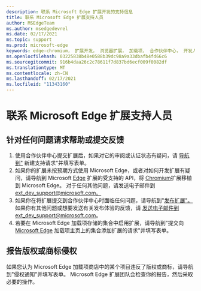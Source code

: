 ```yaml
---
description: 联系 Microsoft Edge 扩展开发的支持信息
title: 联系 Microsoft Edge 扩展支持人员
author: MSEdgeTeam
ms.author: msedgedevrel
ms.date: 02/17/2021
ms.topic: support
ms.prod: microsoft-edge
keywords: edge-chromium， 扩展开发， 浏览器扩展， 加载项， 合作伙伴中心， 开发人员， 支持
ms.openlocfilehash: 03225838b48e0588b39dc98a9a33dbafb4fd66c6
ms.sourcegitcommit: 916b4daa26c2c78611f7d837bd6ecf009f0082df
ms.translationtype: MT
ms.contentlocale: zh-CN
ms.lasthandoff: 02/17/2021
ms.locfileid: "11343160"
---
```

# 联系 Microsoft Edge 扩展支持人员  

## 针对任何问题请求帮助或提交反馈  

1.  使用合作伙伴中心提交扩展后，如果对它的审阅或认证状态有疑问，请 [导航到"][MicrosoftSupportSupportrequestformE7a381be9c9aFafbEd76262bc93fd9e4] 新建支持请求"并填写表单。  
1.  如果你的扩展未按预期方式使用 Microsoft Edge，或者对如何开发扩展有疑问，请导航到 Microsoft [Edge][ExtensionsDeveloperGuideApiSupport] 扩展的受支持的 API，将 [Chromium][ExtensionsDeveloperGuidePortChromeExtension]扩展移植到 Microsoft Edge。  对于任何其他问题，请发送电子邮件到[ext_dev_support@microsoft.com。][MailtoExtDevSupportMicrosoft]  
1.  如果你在将扩展提交到合作伙伴中心时面临任何问题，请导航到"[发布扩展"。][ExtensionsPublishPublishExtension]  如果你有其他问题或想要发送有关发布体验的反馈，请 [发送电子邮件到][MailtoExtDevSupportMicrosoft]ext_dev_support@microsoft.com。  
1.  若要在 Microsoft Edge 加载项存储的集合中启用扩展，请导航到"提交向 [Microsoft Edge][OfficeFormsPagesResponsepageAspxV4j5cvggr0grqy180bhbrw01uwybfaxnna1zkp3x2vun0ibsu1ymeu3vfy0vurrodewsjgwu00yry4u] 加载项主页上的集合添加扩展的请求"并填写表单。   
    
## 报告版权或商标侵权  

如果您认为 Microsoft Edge 加载项商店中的某个项目违反了版权或商标，请导航到"侵权通知[][MicrosoftInfoMarketplaceHtml]"并填写表单。  Microsoft Edge 扩展团队会检查你的报告，然后采取必要的操作。  

<!-- links -->  

[ExtensionsDeveloperGuideApiSupport]: ../developer-guide/api-support.md "Microsoft Edge 扩展支持的 API |Microsoft Docs"  
[ExtensionsDeveloperGuidePortChromeExtension]: ../developer-guide/port-chrome-extension.md "移植扩展|Microsoft Docs"  
[ExtensionsPublishPublishExtension]: ./publish-extension.md "发布扩展|Microsoft Docs"  

[MicrosoftInfoMarketplaceHtml]: https://www.microsoft.com/info/Marketplace.html "侵权通知|Microsoft"  

[MicrosoftSupportSupportrequestformE7a381be9c9aFafbEd76262bc93fd9e4]: https://support.microsoft.com/supportrequestform/e7a381be-9c9a-fafb-ed76-262bc93fd9e4 "扩展新支持请求|Microsoft 支持"  

[OfficeFormsPagesResponsepageAspxV4j5cvggr0grqy180bhbrw01uwybfaxnna1zkp3x2vun0ibsu1ymeu3vfy0vurrodewsjgwu00yry4u]: https://forms.office.com/Pages/ResponsePage.aspx?id=v4j5cvGGr0GRqy180BHbRw01UwyBfAxNna_1ZkP3X2VUN0lBSU1YMEU3VFY0VURRODEwSjgwU00yRy4u "提交向 Microsoft Edge 加载项主页上的集合添加扩展的请求|Microsoft Office表单"  

[MailtoExtDevSupportMicrosoft]: mailto:ext_dev_support@microsoft.com "向用户发送电子邮件ext_dev_support@microsoft.com"  
